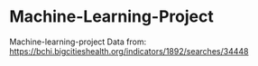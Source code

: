 # Machine-Learning-Project

Machine-learning-project
Data from: https://bchi.bigcitieshealth.org/indicators/1892/searches/34448
